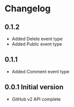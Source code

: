# Changelog
## 0.1.2
  * Added Delete event type
  * Added Public event type
## 0.1.1 
  * Added Comment event type
## 0.0.1 Initial version
  * GitHub v2 API complete